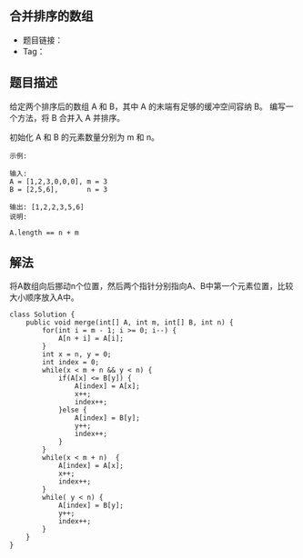 ## 合并排序的数组

- 题目链接：
- Tag：

## 题目描述
给定两个排序后的数组 A 和 B，其中 A 的末端有足够的缓冲空间容纳 B。 编写一个方法，将 B 合并入 A 并排序。

初始化 A 和 B 的元素数量分别为 m 和 n。
```
示例:

输入:
A = [1,2,3,0,0,0], m = 3
B = [2,5,6],       n = 3

输出: [1,2,2,3,5,6]
说明:

A.length == n + m
```
## 解法
将A数组向后挪动n个位置，然后两个指针分别指向A、B中第一个元素位置，比较大小顺序放入A中。
```
class Solution {
    public void merge(int[] A, int m, int[] B, int n) {
        for(int i = m - 1; i >= 0; i--) {
            A[n + i] = A[i];
        }
        int x = n, y = 0;
        int index = 0;
        while(x < m + n && y < n) {
            if(A[x] <= B[y]) {
                A[index] = A[x];
                x++;
                index++;
            }else {
                A[index] = B[y];
                y++;
                index++;
            }
        }
        while(x < m + n)  {
            A[index] = A[x];
            x++;
            index++;
        }
        while( y < n) {
            A[index] = B[y];
            y++;
            index++;
        }
    }
}
```